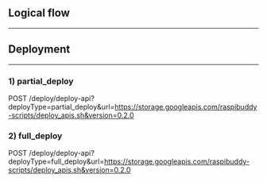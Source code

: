 ## Logical flow
---
## Deployment
---
### 1) partial_deploy
POST /deploy/deploy-api?deployType=partial_deploy&url=https://storage.googleapis.com/raspibuddy-scripts/deploy_apis.sh&version=0.2.0

### 2) full_deploy
POST /deploy/deploy-api?deployType=full_deploy&url=https://storage.googleapis.com/raspibuddy-scripts/deploy_apis.sh&version=0.2.0